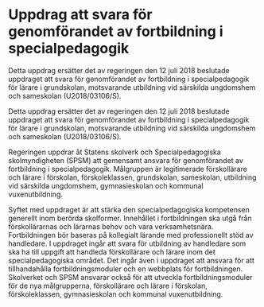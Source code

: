 # Uppdrag att svara för genomförandet av fortbildning i specialpedagogik

Detta uppdrag ersätter det av regeringen den 12 juli 2018 beslutade uppdraget att svara för genomförandet av fortbildning i specialpedagogik för lärare i grundskolan, motsvarande utbildning vid särskilda ungdomshem och sameskolan (U2018/03106/S).

Detta uppdrag ersätter det av regeringen den 12 juli 2018 beslutade uppdraget att svara för genomförandet av fortbildning i specialpedagogik för lärare i grundskolan, motsvarande utbildning vid särskilda ungdomshem och sameskolan (U2018/03106/S).

Regeringen uppdrar åt Statens skolverk och Specialpedagogiska skolmyndigheten (SPSM) att gemensamt ansvara för genomförandet av fortbildning i specialpedagogik. Målgruppen är legitimerade förskollärare och lärare i förskolan, förskoleklassen, grundskolan, sameskolan, utbildning vid särskilda ungdomshem, gymnasieskolan och kommunal vuxenutbildning.

Syftet med uppdraget är att stärka den specialpedagogiska kompetensen generellt inom berörda skolformer. Innehållet i fortbildningen ska utgå från förskollärarnas och lärarnas behov och vara verksamhetsnära. Fortbildningen bör baseras på kollegialt lärande med professionellt stöd av handledare. I uppdraget ingår att svara för utbildning av handledare som ska ha till uppgift att handleda förskollärare och lärare inom det specialpedagogiska området. Det ingår även i uppdraget att ansvara för att tillhandahålla fortbildningsmoduler och en webbplats för fortbildningen. Skolverket och SPSM ansvarar också för att utveckla fortbildningsmoduler för de nya målgrupperna, förskollärare och lärare i förskolan, förskoleklassen, gymnasieskolan och kommunal vuxenutbildning.
